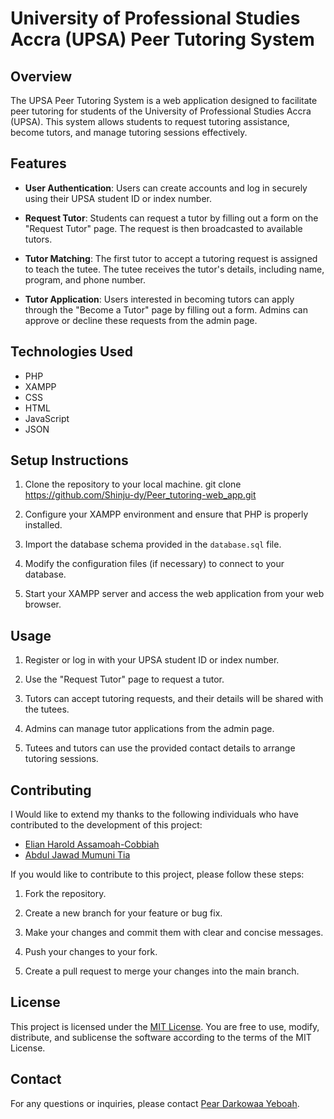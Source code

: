 # University of Professional Studies Accra (UPSA) Peer Tutoring System

## Overview

The UPSA Peer Tutoring System is a web application designed to facilitate peer tutoring for students of the University of Professional Studies Accra (UPSA). This system allows students to request tutoring assistance, become tutors, and manage tutoring sessions effectively.

## Features

- **User Authentication**: Users can create accounts and log in securely using their UPSA student ID or index number.

- **Request Tutor**: Students can request a tutor by filling out a form on the "Request Tutor" page. The request is then broadcasted to available tutors.

- **Tutor Matching**: The first tutor to accept a tutoring request is assigned to teach the tutee. The tutee receives the tutor's details, including name, program, and phone number.

- **Tutor Application**: Users interested in becoming tutors can apply through the "Become a Tutor" page by filling out a form. Admins can approve or decline these requests from the admin page.

## Technologies Used

- PHP
- XAMPP
- CSS
- HTML
- JavaScript
- JSON

## Setup Instructions

1. Clone the repository to your local machine.
   git clone https://github.com/Shinju-dy/Peer_tutoring-web_app.git
   
2. Configure your XAMPP environment and ensure that PHP is properly installed.

3. Import the database schema provided in the `database.sql` file.

4. Modify the configuration files (if necessary) to connect to your database.

5. Start your XAMPP server and access the web application from your web browser.

## Usage

1. Register or log in with your UPSA student ID or index number.

2. Use the "Request Tutor" page to request a tutor.

3. Tutors can accept tutoring requests, and their details will be shared with the tutees.

4. Admins can manage tutor applications from the admin page.

5. Tutees and tutors can use the provided contact details to arrange tutoring sessions.

## Contributing

I Would like to extend my thanks to the following individuals who have contributed to the development of this project:

- [Elian Harold Assamoah-Cobbiah](https://github.com/elian2022)
- [Abdul Jawad Mumuni Tia](https://github.com/Jawad054)

If you would like to contribute to this project, please follow these steps:

1. Fork the repository.

2. Create a new branch for your feature or bug fix.

3. Make your changes and commit them with clear and concise messages.

4. Push your changes to your fork.

5. Create a pull request to merge your changes into the main branch.

## License

This project is licensed under the [MIT License](LICENSE). You are free to use, modify, distribute, and sublicense the software according to the terms of the MIT License.

## Contact

For any questions or inquiries, please contact [Pear Darkowaa Yeboah](mailto:pearl.darkowaa@gmail.com).




